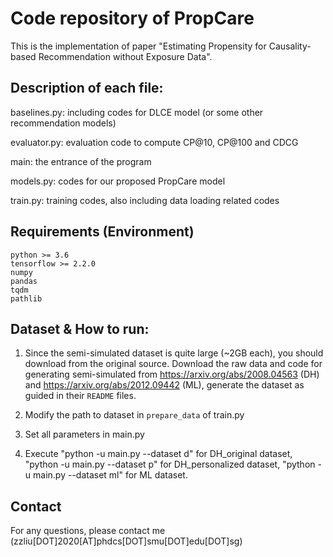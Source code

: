 # Code repository of PropCare

This is the implementation of paper "Estimating Propensity for Causality-based Recommendation without Exposure Data".

## Description of each file:

baselines.py: including codes for DLCE model (or some other recommendation models)

evaluator.py: evaluation code to compute CP@10, CP@100 and CDCG

main: the entrance of the program

models.py: codes for our proposed PropCare model

train.py: training codes, also including data loading related codes

## Requirements (Environment)
	python >= 3.6
	tensorflow >= 2.2.0
  	numpy
  	pandas
  	tqdm 
  	pathlib 


## Dataset & How to run:

1. Since the semi-simulated dataset is quite large (~2GB each), you should download from the original source.
Download the raw data and code for generating semi-simulated from https://arxiv.org/abs/2008.04563 (DH) and https://arxiv.org/abs/2012.09442 (ML), generate the dataset as guided in their `README` files.

2. Modify the path to dataset in `prepare_data` of train.py

3. Set all parameters in main.py

4. Execute "python -u main.py --dataset d" for DH_original dataset, "python -u main.py --dataset p" for DH_personalized dataset, "python -u main.py --dataset ml" for ML dataset.

## Contact
For any questions, please contact me (zzliu[DOT]2020[AT]phdcs[DOT]smu[DOT]edu[DOT]sg)
